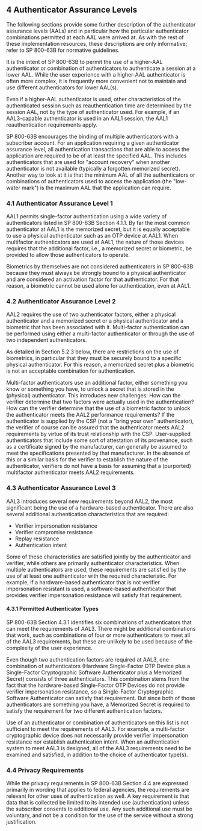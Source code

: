 ## 4 Authenticator Assurance Levels

The following sections provide some further description of the authenticator assurance levels (AALs) and in particular how the particular authenticator combinations permitted at each AAL were arrived at. As with the rest of these implementation resources, these descriptions are only informative; refer to SP 800-63B for normative guidelines.

It is the intent of SP 800-63B to permit the use of a higher-AAL authenticator or combination of authenticators to authenticate a session at a lower AAL. While the user experience with a higher-AAL authenticator is often more complex, it is frequently more convenient not to maintain and use different authenticators for lower AAL(s).

Even if a higher-AAL authenticator is used, other characteristics of the authenticated session such as reauthentication time are determined by the session AAL, not by the type of authenticator used. For example, if an AAL3-capable authenticator is used in an AAL1 session, the AAL1 reauthentication requirements apply.

SP 800-63B encourages the binding of multiple authenticators with a subscriber account. For an application requiring a given authenticator assurance level, all authentication transactions that are able to access the application are required to be of at least the specified AAL. This includes authenticators that are used for "account recovery" when another authenticator is not available (typically a forgotten memorized secret). Another way to look at it is that the minimum AAL of all the authenticators or combinations of authenticators used to access the application (the "low-water mark") is the maximum AAL that the application can require.

### 4.1 Authenticator Assurance Level 1

AAL1 permits single-factor authentication using a wide variety of authenticators listed in SP 800-63B Section 4.1.1. By far the most common authenticator at AAL1 is the memorized secret, but it is equally acceptable to use a physical authenticator such as an OTP device at AAL1. When multifactor authenticators are used at AAL1, the nature of those devices requires that the additional factor, i.e., a memorized secret or biometric, be provided to allow those authenticators to operate.

Biometrics by themselves are not considered authenticators in SP 800-63B because they must always be strongly bound to a physical authenticator and are considered an activation factor for that authenticator. For that reason, a biometric cannot be used alone for authentication, even at AAL1.

### 4.2 Authenticator Assurance Level 2

AAL2 requires the use of two authenticator factors, either a physical authenticator and a memorized secret or a physical authenticator and a biometric that has been associated with it. Multi-factor authentication can be performed using either a multi-factor authenticator or through the use of two independent authenticators.

As detailed in Section 5.2.3 below, there are restrictions on the use of biometrics, in particular that they must be securely bound to a specific physical authenticator. For this reason, a memorized secret plus a biometric is not an acceptable combination for authentication.

Multi-factor authenticators use an additional factor, either something you know or something you have, to unlock a secret that is stored in the (physical) authenticator. This introduces new challenges: How can the verifier determine that two factors were actually used in the authentication? How can the verifier determine that the use of a biometric factor to unlock the authenticator meets the AAL2 performance requirements? If the authenticator is supplied by the CSP (not a "bring your own" authenticator), the verifier of course can be assured that the authenticator meets AAL2 requirements by virtue of its trust relationship with the CSP. User-supplied authenticators that include some sort of attestation of its provenance, such as a certificate signed by the manufacturer, can generally be assumed to meet the specifications presented by that manufacturer. In the absence of this or a similar basis for the verifier to establish the nature of the authenticator, verifiers do not have a basis for assuming that a (purported) multifactor authenticator meets AAL2 requirements.

### 4.3 Authenticator Assurance Level 3

AAL3 introduces several new requirements beyond AAL2, the most significant being the use of a hardware-based authenticator. There are also several additional authentication characteristics that are required:

* Verifier impersonation resistance
* Verifier compromise resistance
* Replay resistance
* Authentication intent

Some of these characteristics are satisfied jointly by the authenticator and verifier, while others are primarily authenticator characteristics. When multiple authenticators are used, these requirements are satisfied by the use of at least one authenticator with the required characteristic. For example, if a hardware-based authenticator that is not verifier impersonation resistant is used, a software-based authenticator that provides verifier impersonation resistance will satisfy that requirement.

#### 4.3.1 Permitted Authenticator Types

SP 800-63B Section 4.3.1 identifies six combinations of authenticators that can meet the requirements of AAL3. There might be additional combinations that work, such as combinations of four or more authenticators to meet all of the AAL3 requirements, but these are unlikely to be used because of the complexity of the user experience.

Even though two authentication factors are required at AAL3, one combination of authenticators (Hardware Single-Factor OTP Device plus a Single-Factor Cryptographic Software Authenticator plus a Memorized Secret) consists of three authenticators. This combination stems from the fact that the hardware-based Single-Factor OTP Devices do not provide verifier impersonation resistance, so a Single-Factor Cryptographic Software Authenticator can satisfy that requirement. But since both of those authenticators are something you have, a Memorized Secret is required to satisfy the requirement for two different authentication factors.

Use of an authenticator or combination of authenticators on this list is not sufficient to meet the requirements of AAL3. For example, a multi-factor cryptographic device does not necessarily provide verifier impersonation resistance nor establish authentication intent. When an authentication system to meet AAL3 is designed, all of the AAL3 requirements need to be examined and satisfied, in addition to the choice of authenticator type(s).

### 4.4 Privacy Requirements

While the privacy requirements in SP 800-63B Section 4.4 are expressed primarily in wording that applies to federal agencies, the requirements are relevant for other uses of authentication as well. A key requirement is that data that is collected be limited to its intended use (authentication) unless the subscriber consents to additional use. Any such additional use must be voluntary, and not be a condition for the use of the service without a strong justification.
